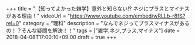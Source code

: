 +++
title =  "【知ってよかった雑学】意外と知らない!? ネジにプラスとマイナスがある理由！"
videoUrl = "https://www.youtube.com/embed/wRLLb-r8fS?rel=0"
category = "理科"
description = "なんでネジってプラスマイナスがあるの！？そんな疑問を解決！！"
tags = ["雑学,ネジ,プラス,マイナス"]
date = 2018-04-08T17:00:10+09:00
draft = true
+++

